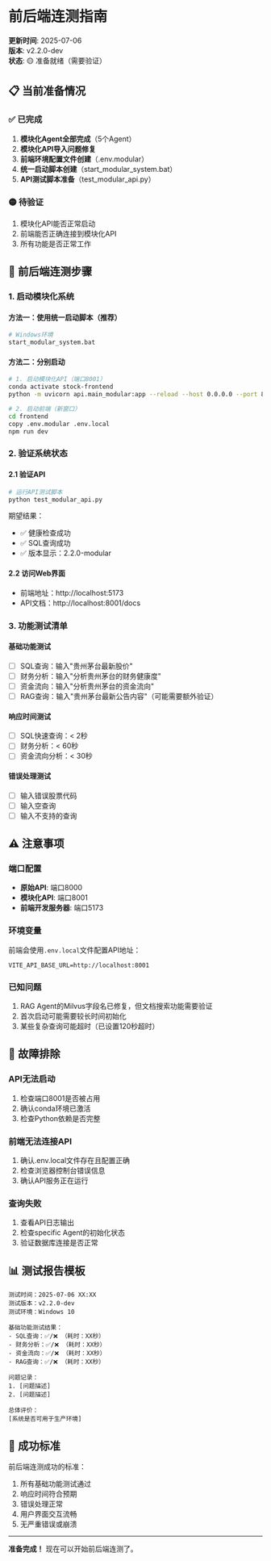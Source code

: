 # 前后端连测指南

**更新时间**: 2025-07-06  
**版本**: v2.2.0-dev  
**状态**: 🟡 准备就绪（需要验证）

## 📋 当前准备情况

### ✅ 已完成
1. **模块化Agent全部完成**（5个Agent）
2. **模块化API导入问题修复**
3. **前端环境配置文件创建**（.env.modular）
4. **统一启动脚本创建**（start_modular_system.bat）
5. **API测试脚本准备**（test_modular_api.py）

### 🟡 待验证
1. 模块化API能否正常启动
2. 前端能否正确连接到模块化API
3. 所有功能是否正常工作

## 🚀 前后端连测步骤

### 1. 启动模块化系统

#### 方法一：使用统一启动脚本（推荐）
```bash
# Windows环境
start_modular_system.bat
```

#### 方法二：分别启动
```bash
# 1. 启动模块化API（端口8001）
conda activate stock-frontend
python -m uvicorn api.main_modular:app --reload --host 0.0.0.0 --port 8001

# 2. 启动前端（新窗口）
cd frontend
copy .env.modular .env.local
npm run dev
```

### 2. 验证系统状态

#### 2.1 验证API
```bash
# 运行API测试脚本
python test_modular_api.py
```

期望结果：
- ✅ 健康检查成功
- ✅ SQL查询成功
- ✅ 版本显示：2.2.0-modular

#### 2.2 访问Web界面
- 前端地址：http://localhost:5173
- API文档：http://localhost:8001/docs

### 3. 功能测试清单

#### 基础功能测试
- [ ] SQL查询：输入"贵州茅台最新股价"
- [ ] 财务分析：输入"分析贵州茅台的财务健康度"
- [ ] 资金流向：输入"分析贵州茅台的资金流向"
- [ ] RAG查询：输入"贵州茅台最新公告内容"（可能需要额外验证）

#### 响应时间测试
- [ ] SQL快速查询：< 2秒
- [ ] 财务分析：< 60秒
- [ ] 资金流向分析：< 30秒

#### 错误处理测试
- [ ] 输入错误股票代码
- [ ] 输入空查询
- [ ] 输入不支持的查询

## ⚠️ 注意事项

### 端口配置
- **原始API**: 端口8000
- **模块化API**: 端口8001
- **前端开发服务器**: 端口5173

### 环境变量
前端会使用`.env.local`文件配置API地址：
```
VITE_API_BASE_URL=http://localhost:8001
```

### 已知问题
1. RAG Agent的Milvus字段名已修复，但文档搜索功能需要验证
2. 首次启动可能需要较长时间初始化
3. 某些复杂查询可能超时（已设置120秒超时）

## 🔧 故障排除

### API无法启动
1. 检查端口8001是否被占用
2. 确认conda环境已激活
3. 检查Python依赖是否完整

### 前端无法连接API
1. 确认.env.local文件存在且配置正确
2. 检查浏览器控制台错误信息
3. 确认API服务正在运行

### 查询失败
1. 查看API日志输出
2. 检查specific Agent的初始化状态
3. 验证数据库连接是否正常

## 📊 测试报告模板

```
测试时间：2025-07-06 XX:XX
测试版本：v2.2.0-dev
测试环境：Windows 10

基础功能测试结果：
- SQL查询：✅/❌ （耗时：XX秒）
- 财务分析：✅/❌ （耗时：XX秒）
- 资金流向：✅/❌ （耗时：XX秒）
- RAG查询：✅/❌ （耗时：XX秒）

问题记录：
1. [问题描述]
2. [问题描述]

总体评价：
[系统是否可用于生产环境]
```

## 🎯 成功标准

前后端连测成功的标准：
1. 所有基础功能测试通过
2. 响应时间符合预期
3. 错误处理正常
4. 用户界面交互流畅
5. 无严重错误或崩溃

---

**准备完成！** 现在可以开始前后端连测了。